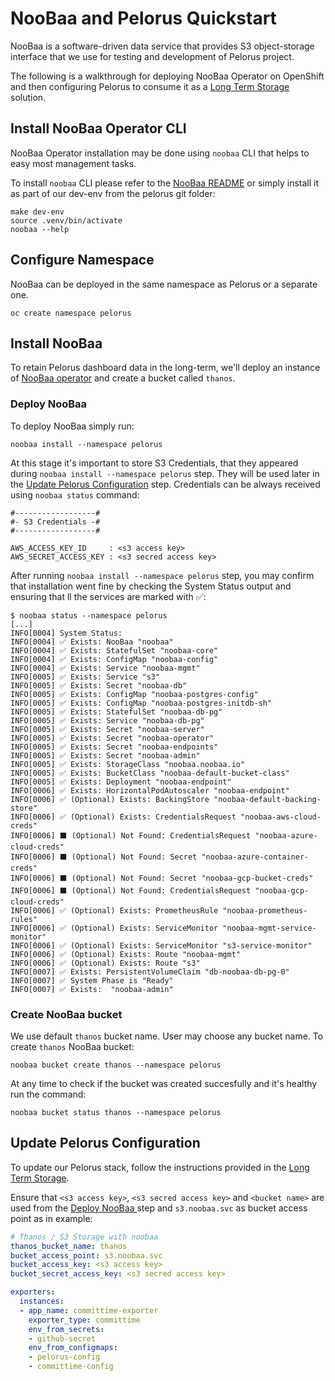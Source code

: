 # NooBaa and Pelorus Quickstart

NooBaa is a software-driven data service that provides S3 object-storage interface that we use for testing and development of Pelorus project.

The following is a walkthrough for deploying NooBaa Operator on OpenShift and then configuring Pelorus to consume it as a [Long Term Storage](Install.md#configure-long-term-storage-recommended) solution.

## Install NooBaa Operator CLI

NooBaa Operator installation may be done using `noobaa` CLI that helps to easy most management tasks.

To install `noobaa` CLI please refer to the [NooBaa README](https://github.com/noobaa/noobaa-operator/blob/master/README.md) or simply install it as part of our dev-env from the pelorus git folder:

```
make dev-env
source .venv/bin/activate
noobaa --help
```

## Configure Namespace

NooBaa can be deployed in the same namespace as Pelorus or a separate one.

```
oc create namespace pelorus
```

## Install NooBaa

To retain Pelorus dashboard data in the long-term, we'll deploy an instance of [NooBaa operator](https://github.com/noobaa/noobaa-operator) and create a bucket called `thanos`.

### Deploy NooBaa

To deploy NooBaa simply run:

```
noobaa install --namespace pelorus
```

At this stage it's important to store S3 Credentials, that they appeared during `noobaa install --namespace pelorus` step.
They will be used later in the [Update Pelorus Configuration](#update-pelorus-configuration) step. Credentials can be always received using `noobaa status` command:

```
#------------------#
#- S3 Credentials -#
#------------------#

AWS_ACCESS_KEY_ID     : <s3 access key>
AWS_SECRET_ACCESS_KEY : <s3 secred access key>
```

After running `noobaa install --namespace pelorus` step, you may confirm that installation went fine by checking the System Status output and ensuring that ll the services are marked with ✅:

```
$ noobaa status --namespace pelorus
[...]
INFO[0004] System Status:
INFO[0004] ✅ Exists: NooBaa "noobaa"
INFO[0004] ✅ Exists: StatefulSet "noobaa-core"
INFO[0004] ✅ Exists: ConfigMap "noobaa-config"
INFO[0004] ✅ Exists: Service "noobaa-mgmt"
INFO[0005] ✅ Exists: Service "s3"
INFO[0005] ✅ Exists: Secret "noobaa-db"
INFO[0005] ✅ Exists: ConfigMap "noobaa-postgres-config"
INFO[0005] ✅ Exists: ConfigMap "noobaa-postgres-initdb-sh"
INFO[0005] ✅ Exists: StatefulSet "noobaa-db-pg"
INFO[0005] ✅ Exists: Service "noobaa-db-pg"
INFO[0005] ✅ Exists: Secret "noobaa-server"
INFO[0005] ✅ Exists: Secret "noobaa-operator"
INFO[0005] ✅ Exists: Secret "noobaa-endpoints"
INFO[0005] ✅ Exists: Secret "noobaa-admin"
INFO[0005] ✅ Exists: StorageClass "noobaa.noobaa.io"
INFO[0005] ✅ Exists: BucketClass "noobaa-default-bucket-class"
INFO[0005] ✅ Exists: Deployment "noobaa-endpoint"
INFO[0006] ✅ Exists: HorizontalPodAutoscaler "noobaa-endpoint"
INFO[0006] ✅ (Optional) Exists: BackingStore "noobaa-default-backing-store"
INFO[0006] ✅ (Optional) Exists: CredentialsRequest "noobaa-aws-cloud-creds"
INFO[0006] ⬛ (Optional) Not Found: CredentialsRequest "noobaa-azure-cloud-creds"
INFO[0006] ⬛ (Optional) Not Found: Secret "noobaa-azure-container-creds"
INFO[0006] ⬛ (Optional) Not Found: Secret "noobaa-gcp-bucket-creds"
INFO[0006] ⬛ (Optional) Not Found: CredentialsRequest "noobaa-gcp-cloud-creds"
INFO[0006] ✅ (Optional) Exists: PrometheusRule "noobaa-prometheus-rules"
INFO[0006] ✅ (Optional) Exists: ServiceMonitor "noobaa-mgmt-service-monitor"
INFO[0006] ✅ (Optional) Exists: ServiceMonitor "s3-service-monitor"
INFO[0006] ✅ (Optional) Exists: Route "noobaa-mgmt"
INFO[0006] ✅ (Optional) Exists: Route "s3"
INFO[0007] ✅ Exists: PersistentVolumeClaim "db-noobaa-db-pg-0"
INFO[0007] ✅ System Phase is "Ready"
INFO[0007] ✅ Exists:  "noobaa-admin"
```

### Create NooBaa bucket

We use default `thanos` bucket name. User may choose any bucket name.
To create `thanos` NooBaa bucket:

```
noobaa bucket create thanos --namespace pelorus
```

At any time to check if the bucket was created succesfully and it's healthy run the command:

```
noobaa bucket status thanos --namespace pelorus
```

## Update Pelorus Configuration

To update our Pelorus stack, follow the instructions provided in the [Long Term Storage](Install.md#configure-long-term-storage-recommended).

Ensure that `<s3 access key>`, `<s3 secred access key>` and `<bucket name>` are used from the [Deploy NooBaa
](#deploy-noobaa) step and `s3.noobaa.svc` as bucket access point as in example:

```yaml
# Thanos / S3 Storage with noobaa
thanos_bucket_name: thanos
bucket_access_point: s3.noobaa.svc
bucket_access_key: <s3 access key>
bucket_secret_access_key: <s3 secred access key>

exporters:
  instances:
  - app_name: committime-exporter
    exporter_type: committime
    env_from_secrets:
    - github-secret
    env_from_configmaps:
    - pelorus-config
    - committime-config
```